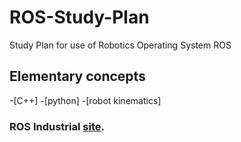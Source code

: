 # ROS-Study-Plan
Study Plan for use of Robotics Operating System ROS

## Elementary concepts 
-[C++]
-[python]
-[robot kinematics]


### ROS Industrial [site](https://industrial-training-master.readthedocs.io/en/melodic/).
